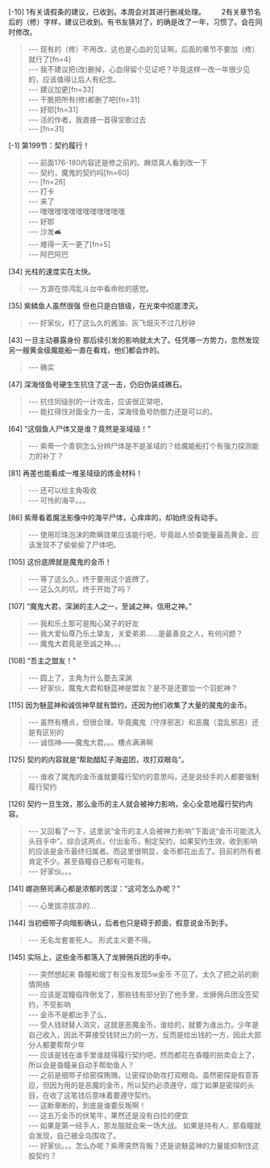 
[-10] 1有关请假条的建议，已收到。本周会对其进行删减处理。
　　2有关章节名后的（修）字样，建议已收到。有书友猜对了，的确是改了一年，习惯了。会在同时修改。
>--- 现有的（修）不用改，这也是心血的见证啊，后面的章节不要加（修）就行了[fn=4]<br>
>--- 我不建议把(改)删掉，心血得留个见证吧？毕竟这样一改一年很少见的，应该值得让后人有纪念。<br>
>--- 建议加更[fn=33]<br>
>--- 干脆把所有(修)都删了吧[fn=31]<br>
>--- 好耶[fn=31]<br>
>--- 活的作者，我直接一首得宝歌过去<br>
>--- [fn=31]<br>

[-1] 第199节：契约履行！
>--- 前面176-180内容还是修之前的。麻烦真人看到改一下<br>
>--- 契约，魔鬼的契约吗[fn=60]<br>
>--- [fn=26]<br>
>--- 打卡<br>
>--- 来了<br>
>--- 嘿嘿嘿嘿嘿嘿嘿嘿嘿嘿嘿嘿<br>
>--- 好耶<br>
>--- 沙发🛋️<br>
>--- 难得一天一更了[fn=5]<br>
>--- 阿巴阿巴<br>

[34] 光柱的速度实在太快。
>--- 方源在惊鸿乱斗台中看命败的感觉。<br>

[35] 紫鳞鱼人虽然很强 但也只是白银级，在光束中彻底湮灭。
>--- 好家伙，打了这么久的酱油，灰飞烟灭不过几秒钟<br>

[43] 一旦主动暴露身份 那后续引发的影响就太大了。任凭哪一方势力，忽然发现另一艘黄金级魔能船一直在看戏，他们都会炸的。
>--- 确实<br>

[47] 深海怪鱼号硬生生抗住了这一击，仍旧伪装成礁石。
>--- 抗住同级别的一计攻击，应该很正常吧，<br>
>--- 能扛得住对面全力一击，深海怪鱼号防御力还是可以的。<br>

[64] “这個鱼人尸体又是谁？竟然是圣域级！”
>--- 紫蒂一个青铜怎么分辨尸体是不是圣域的？给魔能船打个有强力探测能力的补丁？<br>

[81] 再差也能看成一堆圣域级的炼金材料！
>--- 还可以给主角吸收<br>
>--- 可怜的海平。。。<br>

[86] 紫蒂看着魔法影像中的海平尸体，心痒痒的，却始终没有动手。
>--- 使用珍珠泡沫的欺瞒效果应该能行吧，毕竟敌人侦查能量最高黄金，应该发现不了偷偷偷了尸体吧。<br>

[105] 这份底牌就是魔鬼的金币！
>--- 等了这么久，终于要用这个底牌了。<br>
>--- 这么久的坑，终于开始了吗？<br>

[107] “魔鬼大君，深渊的主人之一，至诚之神，信用之神。”
>--- 我和乐土那可是掏心窝子的好友<br>
>--- 我大爱仙尊乃乐土挚友，关爱弟弟……是最善良之人，有何问题？<br>
>--- 魔鬼大君竟是至诚之神。。。<br>

[108] “吾主之盟友！”
>--- 圆上了，主角为什么要去深渊<br>
>--- 好家伙，魔鬼大君和魅蓝神是盟友？是不是还要加一个羽蛇神？<br>

[115] 因为魅蓝神和诚信神早就有盟约，还因为他们收集了大量的魔鬼的金币。
>--- 虽然有槽点，但很合理。毕竟魔鬼（守序邪恶）和恶魔（混乱邪恶）还是有区别的<br>
>--- 诚信神——魔鬼大君。。。槽点满满啊<br>

[125] 契约的内容就是“帮助醋缸子海盗团，攻打双眼岛”。
>--- 谁收了魔鬼的金币谁就要履行契约的意思吗，还是说经手的人都要强制履行契约<br>

[126] 契约一旦生效，那么金币的主人就会被神力影响，全心全意地履行契约内容。
>--- 又回看了一下，这里说“金币的主人会被神力影响”下面说“金币可能流入头目手中”。综合这两点，付出金币，制定契约，如果契约生效，收到影响的应该是金币最终归属者。而这里很明显，金币都花出去了。目前的所有者肯定不少。甚至昏瞳自己都有可能有。<br>
>--- 好家伙。。。<br>

[141] 娜迦祭司满心都是浓郁的苦涩：“这可怎么办呢？”
>--- 心里拔凉拔凉的…<br>

[144] 当初细带子向暗影确认，后者也只是碍于颜面，假意说金币到手。
>--- 无名龙套害死人。
形式主义要不得。<br>

[145] 实际上，这些金币都落入了龙狮佣兵团的手中。
>--- 突然想起来 昏瞳和烟丁有没有发现5w金币 不见了。太久了把之前的剧情网络<br>
>--- 应该是混瞳临阵倒戈了，那些钱有部分到了他手里，龙狮佣兵团没签契约，不受影响<br>
>--- 金币不是都出手了么，<br>
>--- 受人钱财替人消灾，这就是恶魔金币，谁给的，就要为谁出力。少年是自己收入，因此不算接受钱财出力的一方，反而是给出钱的一方，因此大部分人都要帮帮少年<br>
>--- 应该是钱在谁手里谁就得履行契约吧，然而都花在昏瞳的拍卖会上了，所以会是昏瞳亲自动手帮助鱼人？<br>
>--- 之前是细带子给密探贿赂，让密探协助攻打双眼岛。虽然密探是假意答应，但因为用的是恶魔的金币，所以契约必须遵守，烟丁如果是密探的头目，在收了这笔钱后意味着要遵守契约。<br>
>--- 这断章断的，到底是谁要反叛啊！<br>
>--- 这五万金币的伏笔牛，果然还是没有白捡的便宜<br>
>--- 如果是第一经手人，那龙服就会来一场大战。
如果是持有人，那昏瞳就会发现，自己被全岛围攻了。<br>
>--- 好家伙。。。怎么办呢？紫蒂突然背叛？还是说魅蓝神的力量能抑制住这股契约？<br>
